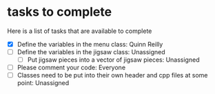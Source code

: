 # tasks to complete
Here is a list of tasks that are available to complete

 - [x] Define the variables in the menu class: Quinn Reilly
 - [ ] Define the variables in the jigsaw class: Unassigned
   - [ ] Put jigsaw pieces into a vector of jigsaw pieces: Unassigned
 - [ ] Please comment your code: Everyone
 - [ ] Classes need to be put into their own header and cpp files at some point: Unassigned
